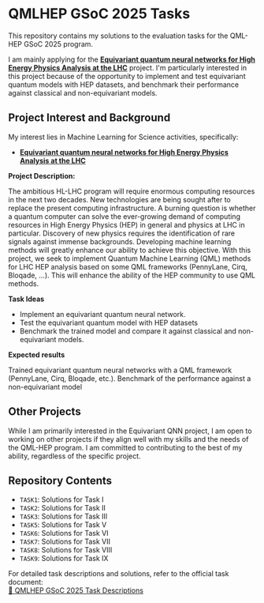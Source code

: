 # QMLHEP GSoC 2025 Tasks

This repository contains my solutions to the evaluation tasks for the QML-HEP GSoC 2025 program.

I am mainly applying for the [**Equivariant quantum neural networks for High Energy Physics Analysis at the LHC**](https://ml4sci.org/gsoc/2025/proposal_QMLHEP4.html) project. I'm particularly interested in this project because of the opportunity to implement and test equivariant quantum models with HEP datasets, and benchmark their performance against classical and non-equivariant models.

## Project Interest and Background

My interest lies in Machine Learning for Science activities, specifically:

*    [**Equivariant quantum neural networks for High Energy Physics Analysis at the LHC**](https://ml4sci.org/gsoc/2025/proposal_QMLHEP4.html)

**Project Description:**

The ambitious HL-LHC program will require enormous computing resources in the next two decades. New technologies are being sought after to replace the present computing infrastructure. A burning question is whether a quantum computer can solve the ever-growing demand of computing resources in High Energy Physics (HEP) in general and physics at LHC in particular. Discovery of new physics requires the identification of rare signals against immense backgrounds. Developing machine learning methods will greatly enhance our ability to achieve this objective. With this project, we seek to implement Quantum Machine Learning (QML) methods for LHC HEP analysis based on some QML frameworks (PennyLane, Cirq, Bloqade, …). This will enhance the ability of the HEP community to use QML methods.

**Task Ideas**

*   Implement an equivariant quantum neural network.
*   Test the equivariant quantum model with HEP datasets
*   Benchmark the trained model and compare it against classical and non-equivariant models.

**Expected results**

Trained equivariant quantum neural networks with a QML framework (PennyLane, Cirq, Bloqade, etc.).
Benchmark of the performance against a non-equivariant model

## Other Projects

While I am primarily interested in the Equivariant QNN project, I am open to working on other projects if they align well with my skills and the needs of the QML-HEP program. I am committed to contributing to the best of my ability, regardless of the specific project.

## Repository Contents

*   `TASK1`: Solutions for Task I
*   `TASK2`: Solutions for Task II
*   `TASK3`: Solutions for Task III
*   `TASK5`: Solutions for Task V
*   `TASK6`: Solutions for Task VI
*   `TASK7`: Solutions for Task VII
*   `TASK8`: Solutions for Task VIII
*   `TASK9`: Solutions for Task IX

For detailed task descriptions and solutions, refer to the official task document:  
[📄 QMLHEP GSoC 2025 Task Descriptions](https://docs.google.com/document/d/1imoMEyC0r5IESonwgA7BThEQWDfdrOsoyfMfyJgyXmU/edit?tab=t.0)
